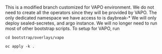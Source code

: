 This is a modified branch customized for VAPO environment.
We do not need to create all the operators since they will be provided by VAPO.
The only dedicated namespace we have access to is daybreak-*
We will only deploy sealed-secretes, and argo instance. We will no longer need to run most of other bootstrap scripts.
To setup for VAPO, run

`cd bootstrap/overlays/vapo`

`oc apply -k .`